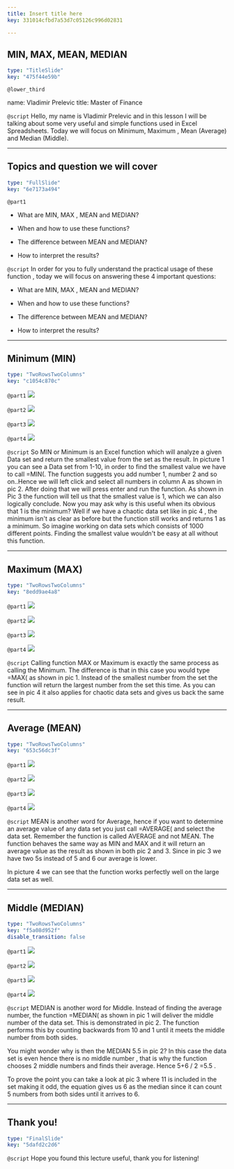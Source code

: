 ```yaml
---
title: Insert title here
key: 331014cfbd7a53d7c05126c996d02831

---
```

## MIN, MAX, MEAN, MEDIAN

```yaml
type: "TitleSlide"
key: "475f44e59b"
```

`@lower_third`

name: Vladimir Prelevic
title: Master of Finance


`@script`
Hello, my name is Vladimir Prelevic and in this lesson I will be talking about some very useful and simple functions used in Excel Spreadsheets. Today we will focus on Minimum, Maximum , Mean (Average) and  Median (Middle).


---
## Topics and question we will cover

```yaml
type: "FullSlide"
key: "6e7173a494"
```

`@part1`
- What are MIN, MAX , MEAN and MEDIAN?

- When and how to use these functions?

- The difference between MEAN and MEDIAN?

- How to interpret the results?


`@script`
In order for you to fully understand the practical usage of these function , today we will focus on answering these 4 important questions:

- What are MIN, MAX , MEAN and MEDIAN?

- When and how to use these functions?

- The difference between MEAN and MEDIAN?

- How to interpret the results?


---
## Minimum (MIN)

```yaml
type: "TwoRowsTwoColumns"
key: "c1054c870c"
```

`@part1`
![](http://assets.datacamp.com/production/repositories/4087/datasets/0869230bff57f303b89cd3a9d2d19e95dc4429fa/Min%20function%201.PNG)


`@part2`
![](http://assets.datacamp.com/production/repositories/4087/datasets/be5ed71e43e63c4a3ee90416a60143f214b667c8/Min%20function%202...PNG)


`@part3`
![](http://assets.datacamp.com/production/repositories/4087/datasets/407fe3cd0e31fee02f997738ebf048c7cf3eea9c/Min%20function%202.PNG)


`@part4`
![](http://assets.datacamp.com/production/repositories/4087/datasets/3734d8e1325827affaf5d17b4ffb1008558c4eea/Min%204.PNG)


`@script`
So MIN or Minimum is an Excel function which will analyze a given Data set and return the smallest value from the set as the result. 
In picture 1 you can see a Data set from 1-10, in order to find the smallest value we have to call =MIN(. The function suggests you add number 1, number 2 and so on..Hence we will left click and select all numbers in column A as shown in pic 2. After doing that we will press enter and run the function.
As shown in Pic 3 the function will tell us that the smallest value is 1, which we can also logically conclude.
Now you may ask why is this useful when its obvious that 1 is the minimum?
Well if we have a chaotic data set like in pic 4 , the minimum isn't as clear as before but the function still works and returns 1 as a minimum. So imagine working on data sets which consists of 1000 different points. Finding the smallest value wouldn't be easy at all without this function.


---
## Maximum (MAX)

```yaml
type: "TwoRowsTwoColumns"
key: "8edd9ae4a8"
```

`@part1`
![](http://assets.datacamp.com/production/repositories/4087/datasets/73bc2b4ebeee1e309bbf13e89f677c7c3bd78c8f/Max%20function%201.PNG)


`@part2`
![](http://assets.datacamp.com/production/repositories/4087/datasets/1957939c85ebb02b760f7e1523a8001e811cc977/MAX%20function%202.PNG)


`@part3`
![](http://assets.datacamp.com/production/repositories/4087/datasets/2bc1b5082fadcc01c375cf359d7e715a1c00fef1/Max%20function%203.PNG)


`@part4`
![](http://assets.datacamp.com/production/repositories/4087/datasets/00c9cf61d2b07ff188bc4b02658afc033c095bfa/Max%204.PNG)


`@script`
Calling function MAX or Maximum is exactly the same process as calling the Minimum. The difference is that in this case you would type =MAX( as shown in pic 1. Instead of the smallest number from the set the function will return the largest number from the set this time. 
As you can see in pic 4 it also applies for chaotic data sets and gives us back the same result.


---
## Average (MEAN)

```yaml
type: "TwoRowsTwoColumns"
key: "653c56dc3f"
```

`@part1`
![](http://assets.datacamp.com/production/repositories/4087/datasets/0c5fc2edf27781a5fd6d84e092a6e1894392ea71/Mean%201.PNG)


`@part2`
![](http://assets.datacamp.com/production/repositories/4087/datasets/11be77205256be2cd046f9a008866e0f5da8f18a/Mean%202.PNG)


`@part3`
![](http://assets.datacamp.com/production/repositories/4087/datasets/0f25e350121cef93936916d027d13db5883bce68/Mean%203.PNG)


`@part4`
![](http://assets.datacamp.com/production/repositories/4087/datasets/8ddc5d6b36af0078883cb0d67f5ceabe301b6a0a/Mean%2030.PNG)


`@script`
MEAN is another word for Average, hence if you want to determine an average value of any data set you just call =AVERAGE( and select the data set. Remember the function is called AVERAGE and not MEAN. The function behaves the same way as MIN and MAX and it will return an average value as the result as shown in both pic 2 and 3. Since in pic 3 we have two 5s instead of 5 and 6 our average is lower. 

In picture 4 we can see that the function works perfectly well on the large data set as well.


---
## Middle (MEDIAN)

```yaml
type: "TwoRowsTwoColumns"
key: "f5a08d952f"
disable_transition: false
```

`@part1`
![](http://assets.datacamp.com/production/repositories/4087/datasets/0983919b1b0bb625e5c78cfe668d12a2b61c52f6/Median%20function%202.PNG)


`@part2`
![](http://assets.datacamp.com/production/repositories/4087/datasets/883264061eb7ec255151378d2ce90a3f924ffa9b/Median%20funciton%203.PNG)


`@part3`
![](http://assets.datacamp.com/production/repositories/4087/datasets/693567493b30e486153e66f9d329bda97bc04fc8/Median%2011.PNG)


`@part4`
![](image-url)


`@script`
MEDIAN is another word for Middle. Instead of finding the average number, the function =MEDIAN( as shown in pic 1 will deliver the middle number of the data set. This is demonstrated in pic 2. The function performs this by counting backwards from 10 and 1 until it meets the middle number from both sides. 

You might wonder why is then the MEDIAN 5.5 in pic 2? 
In this case the data set is even hence there is no middle number , that is why the function chooses 2 middle numbers and finds their average. Hence 5+6 / 2 =5.5 .

To prove the point you can take a look at pic 3 where 11 is included in the set making it odd, the equation gives us 6 as the median since it can count 5 numbers from both sides until it arrives to 6.


---
## Thank you!

```yaml
type: "FinalSlide"
key: "5dafd2c2d6"
```

`@script`
Hope you found this lecture useful, thank you for listening!


